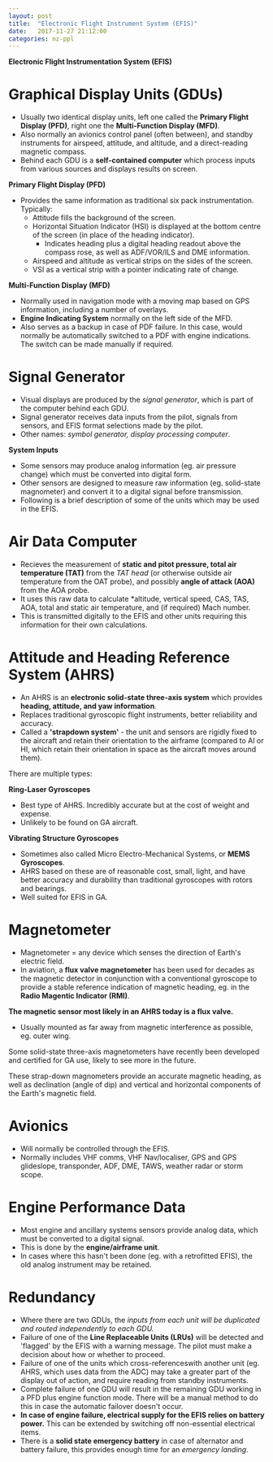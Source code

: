 ```yaml
---
layout: post
title:  "Electronic Flight Instrument System (EFIS)"
date:   2017-11-27 21:12:00
categories: nz-ppl
---
```


**Electronic Flight Instrumentation System (EFIS)**

# Graphical Display Units (GDUs)

 * Usually two identical display units, left one called the **Primary Flight Display
   (PFD)**, right one the **Multi-Function Display (MFD)**.
 * Also normally an avionics control panel (often between), and standby instruments for
   airspeed, attitude, and altitude, and a direct-reading magnetic compass.
 * Behind each GDU is a **self-contained computer** which process inputs from various
   sources and displays results on screen.

**Primary Flight Display (PFD)**

 * Provides the same information as traditional six pack instrumentation. Typically:
    * Attitude fills the background of the screen.
    * Horizontal Situation Indicator (HSI) is displayed at the bottom centre of the screen
      (in place of the heading indicator).
       * Indicates heading plus a digital heading readout above the compass rose, as well as
         ADF/VOR/ILS and DME information.
    * Airspeed and altitude as vertical strips on the sides of the screen.
    * VSI as a vertical strip with a pointer indicating rate of change.

**Multi-Function Display (MFD)**

 * Normally used in navigation mode with a moving map based on GPS information, including a
   number of overlays.
 * **Engine Indicating System** normally on the left side of the MFD.
 * Also serves as a backup in case of PDF failure. In this case, would normally be
   automatically switched to a PDF with engine indications. The switch can be made manually
   if required.

# Signal Generator

 * Visual displays are produced by the *signal generator*, which is part of the computer
   behind each GDU.
 * Signal generator receives data inputs from the pilot, signals from sensors, and EFIS
   format selections made by the pilot.
 * Other names: *symbol generator, display processing computer*.

**System Inputs**

 * Some sensors may produce analog information (eg. air pressure change) which must be
   converted into digital form.
 * Other sensors are designed to measure raw information (eg. solid-state magnometer) and
   convert it to a digital signal before transmission.
 * Following is a brief description of some of the units which may be used in the EFIS.

# Air Data Computer

 * Recieves the measurement of **static and pitot pressure, total air temperature (TAT)**
   from the *TAT head* (or otherwise outside air temperature from the OAT probe), and
   possibly **angle of attack (AOA)** from the AOA probe.
 * It uses this raw data to calculate *altitude, vertical speed, CAS, TAS, AOA, total and
   static air temperature, and (if required) Mach number.
 * This is transmitted digitally to the EFIS and other units requiring this information for
   their own calculations.

# Attitude and Heading Reference System (AHRS)

 * An AHRS is an **electronic solid-state three-axis system** which provides **heading,
   attitude, and yaw information**.
 * Replaces traditional gyroscopic flight instruments, better reliability and accuracy.
 * Called a **'strapdown system'** - the unit and sensors are rigidly fixed to the aircraft
   and retain their orientation to the airframe (compared to AI or HI, which retain their
   orientation in space as the aircraft moves around them).

There are multiple types:

**Ring-Laser Gyroscopes**

 * Best type of AHRS. Incredibly accurate but at the cost of weight and expense.
 * Unlikely to be found on GA aircraft.

**Vibrating Structure Gyroscopes**

 * Sometimes also called Micro Electro-Mechanical Systems, or **MEMS Gyroscopes**.
 * AHRS based on these are of reasonable cost, small, light, and have better accuracy and
   durability than traditional gyroscopes with rotors and bearings.
 * Well suited for EFIS in GA.

# Magnetometer

 * Magnetometer = any device which senses the direction of Earth's electric field.
 * In aviation, a **flux valve magnetometer** has been used for decades as the magnetic
   detector in conjunction with a conventional gyroscope to provide a stable reference
   indication of magnetic heading, eg. in the **Radio Magentic Indicator (RMI)**.

**The magnetic sensor most likely in an AHRS today is a flux valve.**

 * Usually mounted as far away from magnetic interference as possible, eg. outer wing.

Some solid-state three-axis magnetometers have recently been developed and certified for
GA use, likely to see more in the future.

These strap-down magnometers provide an accurate magnetic heading, as well as declination
(angle of dip) and vertical and horizontal components of the Earth's magnetic field.

# Avionics

 * Will normally be controlled through the EFIS.
 * Normally includes VHF comms, VHF Nav/localiser, GPS and GPS glideslope, transponder, ADF,
   DME, TAWS, weather radar or storm scope.

# Engine Performance Data

 * Most engine and ancillary systems sensors provide analog data, which must be converted to
   a digital signal.
 * This is done by the **engine/airframe unit**.
 * In cases where this hasn't been done (eg. with a retrofitted EFIS), the old analog
   instrument may be retained.

# Redundancy

 * Where there are two GDUs, the *inputs from each unit will be duplicated and routed
   independently to each GDU.*
 * Failure of one of the **Line Replaceable Units (LRUs)** will be detected and 'flagged' by
   the EFIS with a warning message. The pilot must make a decision about how or whether to
   proceed.
 * Failure of one of the units which cross-referenceswith another unit (eg. AHRS, which uses
   data from the ADC) may take a greater part of the display out of action, and require
   reading from standby instruments.
 * Complete failure of one GDU will result in the remaining GDU working in a PFD plus engine
   function mode. There will be a manual method to do this in case the automatic failover
   doesn't occur.
 * **In case of engine failure, electrical supply for the EFIS relies on battery power.**
   This can be extended by switching off non-essential electrical items.
 * There is a **solid state emergency battery** in case of alternator and battery failure,
   this provides enough time for an *emergency landing.*
